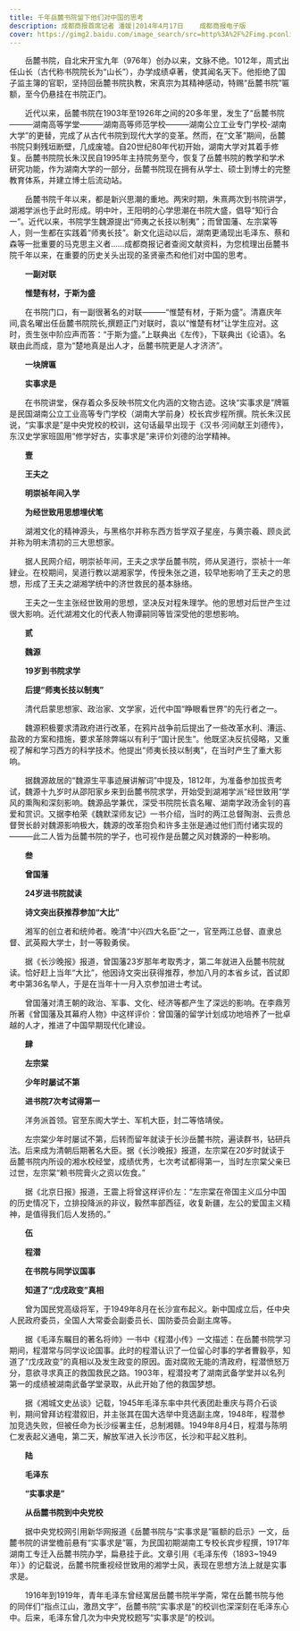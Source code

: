 ```yaml
---
title: 千年岳麓书院留下他们对中国的思考
description: 成都商报首席记者 潘媛|2014年4月17日    成都商报电子版
cover: https://gimg2.baidu.com/image_search/src=http%3A%2F%2Fimg.pconline.com.cn%2Fimages%2Fupload%2Fupc%2Ftx%2Fphotoblog%2F1806%2F12%2Fc7%2F92686959_1528811419918_mthumb.jpg&refer=http%3A%2F%2Fimg.pconline.com.cn&app=2002&size=f9999,10000&q=a80&n=0&g=0n&fmt=jpeg?sec=1636274966&t=01367dfee8e5cc753264f35f39498e48
---
```

<p style="text-indent:2em">岳麓书院，自北宋开宝九年（976年）创办以来，文脉不绝。1012年，周式出任山长（古代称书院院长为“山长”），办学成绩卓著，使其闻名天下。他拒绝了国子监主簿的官职，坚持回岳麓书院执教，宋真宗为其精神感动，特赐“岳麓书院”匾额，至今仍悬挂在书院正门。

<p style="text-indent:2em">近代以来，岳麓书院在1903年至1926年之间的20多年里，发生了“岳麓书院———湖南高等学堂———湖南高等师范学校———湖南公立工业专门学校-湖南大学”的更替，完成了从古代书院到现代大学的变革。然而，在“文革”期间，岳麓书院只剩残垣断壁，几成废墟。自20世纪80年代初开始，湖南大学对其着手修复。岳麓书院院长朱汉民自1995年主持院务至今，恢复了岳麓书院的教学和学术研究功能，作为湖南大学的一部分，岳麓书院现在拥有从学士、硕士到博士的完整教育体系，并建立博士后流动站。

<p style="text-indent:2em">岳麓书院千年以来，都是新兴思潮的重地。两宋时期，朱熹两次到书院讲学，湖湘学派也于此时形成。明中叶，王阳明的心学思潮在书院大盛，倡导“知行合一”。近代以来，书院学生魏源提出“师夷之长技以制夷”；而曾国藩、左宗棠等人，则一生都在实践着“师夷长技”。新文化运动以后，湖南更涌现出毛泽东、蔡和森等一批重要的马克思主义者……成都商报记者查阅文献资料，为您梳理出岳麓书院千年以来，在重要的历史关头出现的圣贤豪杰和他们对中国的思考。

**<p style="text-indent:2em">一副对联**

**<p style="text-indent:2em">惟楚有材，于斯为盛**

<p style="text-indent:2em">在书院门口，有一副很著名的对联———“惟楚有材，于斯为盛”。清嘉庆年间,袁名曜出任岳麓书院院长,撰题正门对联时，袁以“惟楚有材”让学生应对。这时，贡生张中阶应声而答：“于斯为盛。”上联典出《左传》，下联典出《论语》。名联由此而成，意为“楚地真是出人才，岳麓书院更是人才济济”。

**<p style="text-indent:2em">一块牌匾**

**<p style="text-indent:2em">实事求是**

<p style="text-indent:2em">在书院讲堂，保存着众多反映书院文化内涵的文物古迹。这块“实事求是”牌匾是民国湖南公立工业高等专门学校（湖南大学前身）校长宾步程所撰。院长朱汉民说，“实事求是”是中央党校的校训，这句话最早出现于《汉书·河间献王刘德传》，东汉史学家班固用“修学好古，实事求是”来评价刘德的治学精神。

**<p style="text-indent:2em">壹**

**<p style="text-indent:2em">王夫之**

**<p style="text-indent:2em">明崇祯年间入学**

**<p style="text-indent:2em">为经世致用思想埋伏笔**

<p style="text-indent:2em">湖湘文化的精神源头，与黑格尔并称东西方哲学双子星座，与黄宗羲、顾炎武并称为明末清初的三大思想家。

<p style="text-indent:2em">据人民网介绍，明崇祯年间，王夫之求学岳麓书院，师从吴道行，崇祯十一年肄业。在校期间，吴道行教以湖湘家学，传授朱张之道，较早地影响了王夫之的思想，形成了王夫之湖湘学统中的济世救民的基本脉络。

<p style="text-indent:2em">王夫之一生主张经世致用的思想，坚决反对程朱理学。他的思想对后世产生过很大影响。近代湖湘文化的代表人物谭嗣同等皆深受他的思想影响。

**<p style="text-indent:2em">贰**

**<p style="text-indent:2em">魏源**

**<p style="text-indent:2em">19岁到书院求学**

**<p style="text-indent:2em">后提“师夷长技以制夷”**

<p style="text-indent:2em">清代启蒙思想家、政治家、文学家，近代中国“睁眼看世界”的先行者之一。

<p style="text-indent:2em">魏源积极要求清政府进行改革，在鸦片战争前后提出了一些改革水利、漕运、盐政的方案和措施，要求革除弊端以有利于“国计民生”。他既坚决反抗侵略，又重视了解和学习西方的科学技术。他提出“师夷长技以制夷”，在当时产生了重大影响。

<p style="text-indent:2em">据魏源故居的“魏源生平事迹展讲解词”中提及，1812年，为准备参加拔贡考试，魏源十九岁时从邵阳家乡来到岳麓书院求学，开始受到湖湘学派“经世致用”学风的熏陶和深刻影响。魏源品学兼优，深受书院院长袁名矅、湖南学政汤金钊的喜爱和赏识。又据李柏荣《魏默深师友记》一书介绍，当时的两江总督陶澍、云贵总督贺长龄对魏源影响极大，魏源的改革抱负和许多主张是通过他们而付诸实现的———此二人皆为岳麓书院的学子，也可视作是岳麓之风对魏源的一种影响。

**<p style="text-indent:2em">叁**

**<p style="text-indent:2em">曾国藩**

**<p style="text-indent:2em">24岁进书院就读**

**<p style="text-indent:2em">诗文突出获推荐参加“大比”**

<p style="text-indent:2em">湘军的创立者和统帅者。晚清“中兴四大名臣”之一，官至两江总督、直隶总督、武英殿大学士，封一等毅勇侯。

<p style="text-indent:2em">据《长沙晚报》报道，曾国藩23岁那年考取秀才，第二年就进入岳麓书院就读。恰好赶上当年“大比”，他因诗文突出获得推荐，参加八月的本省乡试，首试即考中第36名举人，于是在当年十一月入京参加进士考试。

<p style="text-indent:2em">曾国藩对清王朝的政治、军事、文化、经济等都产生了深远的影响。在李鼎芳所著《曾国藩及其幕府人物》中这样评价：曾国藩的留学计划成功地培养了一批卓越的人才，推进了中国早期现代化建设。

**<p style="text-indent:2em">肆**

**<p style="text-indent:2em">左宗棠**

**<p style="text-indent:2em">少年时屡试不第**

**<p style="text-indent:2em">进书院7次考试得第一**

<p style="text-indent:2em">洋务派首领。官至东阁大学士、军机大臣，封二等恪靖侯。

<p style="text-indent:2em">左宗棠少年时屡试不第，后转而留年就读于长沙岳麓书院，遍读群书，钻研兵法。后来成为清朝后期著名大臣。据《长沙晚报》报道，左宗棠在20岁时就读于岳麓书院内所设的湘水校经堂，成绩优秀，七次考试都得第一，当时左宗棠父亲已过世，左宗棠“赖书院膏火之资以佐食。”

<p style="text-indent:2em">据《北京日报》报道，王震上将曾这样评价左：“左宗棠在帝国主义瓜分中国的历史情况下，立排投降派的非议，毅然率部西征，收复新疆，左公的爱国主义精神，是值得我们后人发扬的。”

**<p style="text-indent:2em">伍**

**<p style="text-indent:2em">程潜**

**<p style="text-indent:2em">在书院与同学议国事**

**<p style="text-indent:2em">知道了“戊戌政变”真相**

<p style="text-indent:2em">曾为国民党高级将军，于1949年8月在长沙宣布起义。新中国成立后，任中央人民政府委员，全国人大常委会副委员长、国防委员会副主席等。

<p style="text-indent:2em">据《毛泽东瞩目的著名将帅》一书中《程潜小传》一文描述：在岳麓书院学习期间，程潜常与同学议论国事。此时的程潜认识了一位留心时事的学者曹毅亭，知道了“戊戌政变”的真相以及发生政变的原因。面对腐败无能的清政府，程潜愤怒万分，意欲寻求真正的救国救民之路。1903年，程潜投考了湖南武备学堂并以名列第一的成绩被湖南武备学堂录取，从此开始了他的救国梦想。

<p style="text-indent:2em">据《湘城文史丛谈》记载，1945年毛泽东率中共代表团赴重庆与蒋介石谈判，期间曾拜访程潜叙旧，并主张其在国大选举中竞选副主席，1948年，程潜参加竞选失败，但被任命为长沙绥署主任，总制湘赣。1949年8月4日，程潜与陈明仁发表起义通电，第二天，解放军进入长沙市区，长沙和平起义胜利。

**<p style="text-indent:2em">陆**

**<p style="text-indent:2em">毛泽东**

**<p style="text-indent:2em">“实事求是”**

**<p style="text-indent:2em">从岳麓书院到中央党校**

<p style="text-indent:2em">据中央党校网引用新华网报道《岳麓书院与“实事求是”匾额的启示》一文，岳麓书院的讲堂檐前悬有“实事求是”匾，为民国初期湖南工专校长宾步程撰，1917年湖南工专迁入岳麓书院办学，扁悬挂于此。文章引用《毛泽东传（1893~1949年）》的记载说，岳麓书院重视经世致用的湘学士风，表现在思想方法上就是实事求是。

<p style="text-indent:2em">1916年到1919年，青年毛泽东曾经寓居岳麓书院半学斋，常在岳麓书院与他的同伴们“指点江山，激昂文字”，岳麓书院“实事求是”的校训也深深刻在毛泽东心中。后来，毛泽东曾几次为中央党校题写“实事求是”的校训。